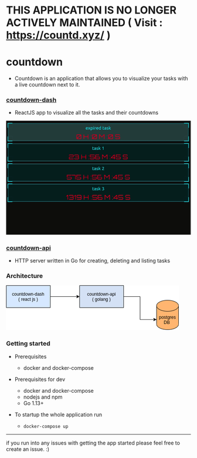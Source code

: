 # THIS APPLICATION IS NO LONGER ACTIVELY MAINTAINED ( Visit : https://countd.xyz/ )

# countdown 

* Countdown is an application that allows you to visualize your tasks with a live countdown next to it. 


### [countdown-dash](countdown-dash/README.md)

* ReactJS app to visualize all the tasks and their countdowns 

![dash](countdown-dash/demo.gif)


### [countdown-api](countdown-api/README.md)

* HTTP server written in Go for creating, deleting and listing tasks 


### Architecture 


![arch](countdown-arch.png)


### Getting started 

* Prerequisites
    - docker and docker-compose 

* Prerequisites for dev
    - docker and docker-compose 
    - nodejs and npm 
    - Go 1.13+ 

* To startup the whole application run 
    - `docker-compose up` 

---

if you run into any issues with getting the app started please feel free to create an issue. :) 
